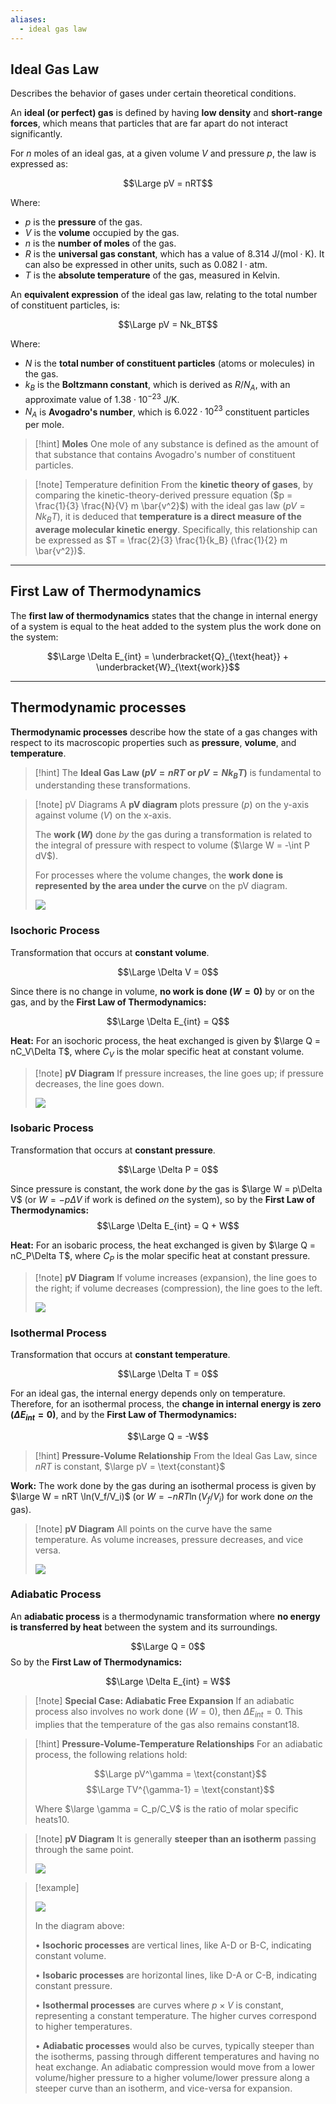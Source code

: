 ```yaml
---
aliases:
  - ideal gas law
---
```

## Ideal Gas Law

Describes the behavior of gases under certain theoretical conditions.

An **ideal (or perfect) gas** is defined by having **low density** and **short-range forces**, which means that particles that are far apart do not interact significantly.

For $n$ moles of an ideal gas, at a given volume $V$ and pressure $p$, the law is expressed as:

$$\Large pV = nRT$$

Where:

- $p$ is the **pressure** of the gas.
- $V$ is the **volume** occupied by the gas.
- $n$ is the **number of moles** of the gas.
- $R$ is the **universal gas constant**, which has a value of $8.314 \text{ J/(mol}\cdot\text{K)}$. It can also be expressed in other units, such as $0.082 \text{ l}\cdot\text{atm}$.
- $T$ is the **absolute temperature** of the gas, measured in Kelvin.

An **equivalent expression** of the ideal gas law, relating to the total number of constituent particles, is:

$$\Large pV = Nk_BT$$

Where:

- $N$ is the **total number of constituent particles** (atoms or molecules) in the gas.
- $k_B$ is the **Boltzmann constant**, which is derived as $R/N_A$, with an approximate value of $1.38 \cdot 10^{-23} \text{ J/K}$.
- $N_A$ is **Avogadro's number**, which is $6.022 \cdot 10^{23}$ constituent particles per mole.

> [!hint] **Moles** 
> One mole of any substance is defined as the amount of that substance that contains Avogadro's number of constituent particles.

> [!note] Temperature definition
> From the **kinetic theory of gases**, by comparing the kinetic-theory-derived pressure equation ($p = \frac{1}{3} \frac{N}{V} m \bar{v^2}$) with the ideal gas law ($pV = Nk_BT$), it is deduced that **temperature is a direct measure of the average molecular kinetic energy**. Specifically, this relationship can be expressed as $T = \frac{2}{3} \frac{1}{k_B} (\frac{1}{2} m \bar{v^2})$.

---

## First Law of Thermodynamics

The **first law of thermodynamics** states that the change in internal energy of a system is equal to the heat added to the system plus the work done on the system:

$$\Large \Delta E_{int} = \underbracket{Q}_{\text{heat}} + \underbracket{W}_{\text{work}}$$

---

## Thermodynamic processes

**Thermodynamic processes** describe how the state of a gas changes with respect to its macroscopic properties such as **pressure**, **volume**, and **temperature**.

> [!hint]
> The **Ideal Gas Law ($pV = nRT$ or $pV = Nk_BT$)** is fundamental to understanding these transformations. 

> [!note] pV Diagrams
> A **pV diagram** plots pressure ($p$) on the y-axis against volume ($V$) on the x-axis.
> 
> The **work ($W$)** done _by_ the gas during a transformation is related to the integral of pressure with respect to volume ($\large W = -\int P dV$).
> 
> For processes where the volume changes, the **work done is represented by the area under the curve** on the pV diagram.
> 
> ![](../z_images/Pasted%20image%2020250726211644.png)


### Isochoric Process

Transformation that occurs at **constant volume**.

$$\Large \Delta V = 0$$

Since there is no change in volume, **no work is done ($W=0$)** by or on the gas, and by the **First Law of Thermodynamics:** 

$$\Large \Delta E_{int} = Q$$

**Heat:** For an isochoric process, the heat exchanged is given by $\large Q = nC_V\Delta T$, where $C_V$ is the molar specific heat at constant volume.

> [!note] **pV Diagram**
> If pressure increases, the line goes up; if pressure decreases, the line goes down.
> 
> ![](../z_images/Pasted%20image%2020250726212724.png)


### Isobaric Process

Transformation that occurs at **constant pressure**.

$$\Large \Delta P = 0$$

Since pressure is constant, the work done _by_ the gas is $\large W = p\Delta V$ (or $W = -p\Delta V$ if work is defined _on_ the system), so by the **First Law of Thermodynamics:** 
$$\Large \Delta E_{int} = Q + W$$

**Heat:** For an isobaric process, the heat exchanged is given by $\large Q = nC_P\Delta T$, where $C_P$ is the molar specific heat at constant pressure.

> [!note] **pV Diagram**
> If volume increases (expansion), the line goes to the right; if volume decreases (compression), the line goes to the left.
> 
> ![](../z_images/Pasted%20image%2020250726212623.png)


### Isothermal Process

Transformation that occurs at **constant temperature**.

$$\Large \Delta T = 0$$

For an ideal gas, the internal energy depends only on temperature. Therefore, for an isothermal process, the **change in internal energy is zero ($\Delta E_{int} = 0$)**, and by the **First Law of Thermodynamics:** 

$$\Large Q = -W$$

> [!hint] **Pressure-Volume Relationship**
> From the Ideal Gas Law, since $nRT$ is constant, $\large pV = \text{constant}$


**Work:** The work done by the gas during an isothermal process is given by $\large W = nRT \ln(V_f/V_i)$ (or $W = -nRT \ln(V_f/V_i)$ for work done _on_ the gas).

> [!note] **pV Diagram**
> All points on the curve have the same temperature. As volume increases, pressure decreases, and vice versa.
> 
> ![](../z_images/Pasted%20image%2020250726212309.png)


### Adiabatic Process

An **adiabatic process** is a thermodynamic transformation where **no energy is transferred by heat** between the system and its surroundings.

$$\Large Q = 0$$
So by the **First Law of Thermodynamics:** 

$$\Large \Delta E_{int} = W$$

> [!note] **Special Case: Adiabatic Free Expansion**
> If an adiabatic process also involves no work done ($W=0$), then $\Delta E_{int} = 0$. This implies that the temperature of the gas also remains constant18.

> [!hint] **Pressure-Volume-Temperature Relationships**
> For an adiabatic process, the following relations hold:
> 
> $$\Large pV^\gamma = \text{constant}$$
> $$\Large TV^{\gamma-1} = \text{constant}$$ 
> 
> Where $\large \gamma = C_p/C_V$ is the ratio of molar specific heats10.

> [!note] **pV Diagram**
> It is generally **steeper than an isotherm** passing through the same point.
> 
> ![](../z_images/Pasted%20image%2020250726213052.png)

> [!example]
> 
> ![](../z_images/Pasted%20image%2020250726213325.png)
> 
> In the diagram above:
> 
> • **Isochoric processes** are vertical lines, like A-D or B-C, indicating constant volume.
> 
> • **Isobaric processes** are horizontal lines, like D-A or C-B, indicating constant pressure.
> 
> • **Isothermal processes** are curves where $p \times V$ is constant, representing a constant temperature. The higher curves correspond to higher temperatures.
> 
> • **Adiabatic processes** would also be curves, typically steeper than the isotherms, passing through different temperatures and having no heat exchange. An adiabatic compression would move from a lower volume/higher pressure to a higher volume/lower pressure along a steeper curve than an isotherm, and vice-versa for expansion.
> 
